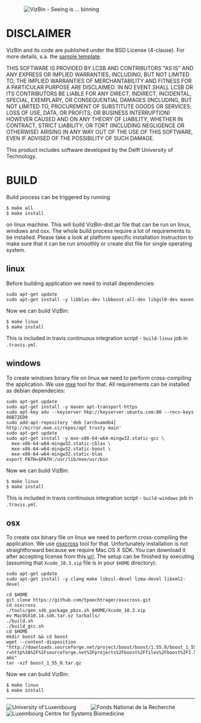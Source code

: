 &nbsp;&nbsp;&nbsp;&nbsp;&nbsp;&nbsp;&nbsp;&nbsp;&nbsp;&nbsp;&nbsp;&nbsp;![VizBin - Seeing is ... binning](http://claczny.github.io/VizBin/images/vizbin_logo.png)

# DISCLAIMER

VizBin and its code are published under the BSD License (4-clause).
For more details, s.a. the [sample template](https://spdx.org/licenses/BSD-4-Clause).

THIS SOFTWARE IS PROVIDED BY LCSB AND CONTRIBUTORS "AS IS" AND ANY
EXPRESS OR IMPLIED WARRANTIES, INCLUDING, BUT NOT LIMITED TO, THE
IMPLIED WARRANTIES OF MERCHANTABILITY AND FITNESS FOR A PARTICULAR
PURPOSE ARE DISCLAIMED. IN NO EVENT SHALL LCSB OR ITS CONTRIBUTORS BE
LIABLE FOR ANY DIRECT, INDIRECT, INCIDENTAL, SPECIAL, EXEMPLARY, OR
CONSEQUENTIAL DAMAGES (INCLUDING, BUT NOT LIMITED TO, PROCUREMENT OF
SUBSTITUTE GOODS OR SERVICES; LOSS OF USE, DATA, OR PROFITS; OR
BUSINESS INTERRUPTION) HOWEVER CAUSED AND ON ANY THEORY OF LIABILITY,
WHETHER IN CONTRACT, STRICT LIABILITY, OR TORT (INCLUDING NEGLIGENCE
OR OTHERWISE) ARISING IN ANY WAY OUT OF THE USE OF THIS SOFTWARE, EVEN
IF ADVISED OF THE POSSIBILITY OF SUCH DAMAGE.

This product includes software developed by the Delft University of Technology.

# BUILD

Build process can be triggered by running
```
$ make all
$ make install
```
on linux machine. This will build VizBin-dist.jar file that can be run on linux, windows and osx. The whole build process require a lot of requirements to be installed. Please take a look at platform specific installation instruction to make sure that it can be run smoothly or create dist file for single operating system.

## linux

Before building application we need to install dependencies:
```
sudo apt-get update
sudo apt-get install -y libblas-dev libboost-all-dev libgsl0-dev maven
```

Now we can build VizBin:
```
$ make linux
$ make install
```

This is included in travis continuous integration script - `build-linux` job in `.travis.yml`.

## windows

To create windows binary file on linux we need to perform cross-compiling the application. We use [mxe](https://github.com/mxe/mxe) tool for that. All requirements can be installed as debian dependecies:

```
sudo apt-get update
sudo apt-get install -y maven apt-transport-https
sudo apt-key adv --keyserver hkp://keyserver.ubuntu.com:80 --recv-keys 86B72ED9
sudo add-apt-repository 'deb [arch=amd64] http://mirror.mxe.cc/repos/apt trusty main'
sudo apt-get update
sudo apt-get install -y mxe-x86-64-w64-mingw32.static-gcc \
  mxe-x86-64-w64-mingw32.static-cblas \
  mxe-x86-64-w64-mingw32.static-boost \
  mxe-x86-64-w64-mingw32.static-blas
export PATH=$PATH:/usr/lib/mxe/usr/bin
```

Now we can build VizBin:
```
$ make linux
$ make install
```

This is included in travis continuous integration script - `build-windows` job in `.travis.yml`.

## osx

To create osx binary file on linux we need to perform cross-compiling the application. We use [osxcross](https://github.com/tpoechtrager/osxcross) tool for that. Unfortunately installation is not straightforward because we require Mac OS X SDK. You can download it after accepting license from this [url](https://download.developer.apple.com/Developer_Tools/Xcode_10.3/Xcode_10.3.xip). The setup can be finished by executing (assuming that `Xcode_10.3.xip` file is in your `$HOME` directory):

```
sudo apt-get update
sudo apt-get install -y clang make libssl-devel lzma-devel libxml2-devel

cd $HOME
git clone https://github.com/tpoechtrager/osxcross.git
cd osxcross
./tools/gen_sdk_package_pbzx.sh $HOME/Xcode_10.3.xip
mv MacOSX10.14.sdk.tar.xz tarballs/
./build.sh
./build_gcc.sh
cd $HOME
mkdir boost && cd boost
wget --content-disposition "http://downloads.sourceforge.net/project/boost/boost/1.55.0/boost_1_55_0.tar.gz?r=http%3A%2F%2Fsourceforge.net%2Fprojects%2Fboost%2Ffiles%2Fboost%2F1.55.0%2F&ts=1402397648&use_mirror=softlayer-ams"
tar -xzf boost_1_55_0.tar.gz
```

Now we can build VizBin:
```
$ make linux
$ make install
```



------
![University of Luxembourg](http://claczny.github.io/VizBin/images/Logo_Uni_quadri_88px.jpg) &nbsp;&nbsp;&nbsp;&nbsp;&nbsp;&nbsp;&nbsp;&nbsp; ![Fonds National de la Recherche](http://claczny.github.io/VizBin/images/fnr.gif) &nbsp;&nbsp;&nbsp;&nbsp;&nbsp;&nbsp;&nbsp;&nbsp; ![Luxembourg Centre for Systems Biomedicine](http://claczny.github.io/VizBin/images/LCSB_short_large_RGB_88px.jpg)
